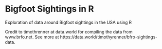 # Bigfoot Sightings in R
<p>Exploration of data around Bigfoot sightings in the USA using R</p>

<p>Credit to timothrenner at data.world for compiling the data from www.brfo.net.  See more at https://data.world/timothyrenner/bfro-sightings-data.</p>